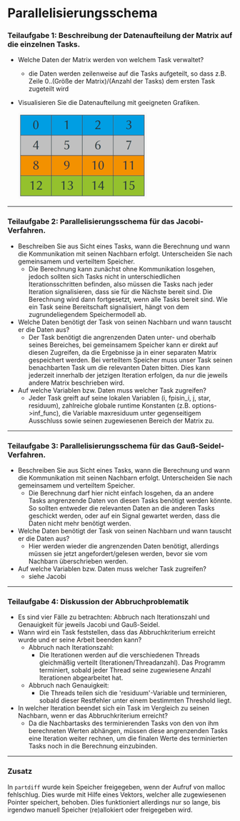 # Parallelisierungsschema
### Teilaufgabe 1: Beschreibung der Datenaufteilung der Matrix auf die einzelnen Tasks.
- Welche Daten der Matrix werden von welchem Task verwaltet?
    + die Daten werden zeilenweise auf die Tasks aufgeteilt, so dass z.B. Zeile
      0..(Größe der Matrix)/(Anzahl der Tasks) dem ersten Task zugeteilt wird
- Visualisieren Sie die Datenaufteilung mit geeigneten Grafiken.

    ![Datenaufteilung](pdf_attachment/aufteilung_small.png)
---
### Teilaufgabe 2: Parallelisierungsschema für das Jacobi-Verfahren.
- Beschreiben Sie aus Sicht eines Tasks, wann die Berechnung und wann die
  Kommunikation mit seinen Nachbarn erfolgt. Unterscheiden Sie nach gemeinsamem
  und verteiltem Speicher.
    + Die Berechnung kann zunächst ohne Kommunikation losgehen, jedoch sollten
      sich Tasks nicht in unterschiedlichen Iterationsschritten befinden, also
      müssen die Tasks nach jeder Iteration signalisieren, dass sie für die
      Nächste bereit sind. Die Berechnung wird dann fortgesetzt, wenn alle
      Tasks bereit sind. Wie ein Task seine Bereitschaft signalisiert, hängt
      von dem zugrundeliegendem Speichermodell ab.
- Welche Daten benötigt der Task von seinen Nachbarn und wann tauscht er die
  Daten aus?
    + Der Task benötigt die angrenzenden Daten unter- und oberhalb seines
      Bereiches, bei gemeinsamem Speicher kann er direkt auf diesen Zugreifen,
      da die Ergebnisse ja in einer separaten Matrix gespeichert werden. Bei
      verteiltem Speicher muss unser Task seinen benachbarten Task um die
      relevanten Daten bitten. Dies kann jederzeit innerhalb der jetzigen
      Iteration erfolgen, da nur die jeweils andere Matrix beschrieben wird.
- Auf welche Variablen bzw. Daten muss welcher Task zugreifen?
    + Jeder Task greift auf seine lokalen Variablen (i, fpisin_i, j, star,
      residuum), zahlreiche globale runtime Konstanten (z.B.
      options->inf_func), die Variable maxresiduum unter gegenseitigem
      Ausschluss sowie seinen zugewiesenen Bereich der Matrix zu.
---
### Teilaufgabe 3: Parallelisierungsschema für das Gauß-Seidel-Verfahren.
- Beschreiben Sie aus Sicht eines Tasks, wann die Berechnung und wann die
  Kommunikation mit seinen Nachbarn erfolgt. Unterscheiden Sie nach gemeinsamem
  und verteiltem Speicher.
    + Die Berechnung darf hier nicht einfach losgehen, da an andere Tasks
      angrenzende Daten von diesen Tasks benötigt werden könnte. So sollten
      entweder die relevanten Daten an die anderen Tasks geschickt werden, oder
      auf ein Signal gewartet werden, dass die Daten nicht mehr benötigt
      werden.
- Welche Daten benötigt der Task von seinen Nachbarn und wann tauscht er die
  Daten aus?
    + Hier werden wieder die angrenzenden Daten benötigt, allerdings müssen sie
      jetzt angefordert/gelesen werden, bevor sie vom Nachbarn überschrieben
      werden.
- Auf welche Variablen bzw. Daten muss welcher Task zugreifen?
    + siehe Jacobi
---
### Teilaufgabe 4: Diskussion der Abbruchproblematik
- Es sind vier Fälle zu betrachten: Abbruch nach Iterationszahl und Genauigkeit
  für jeweils Jacobi und Gauß-Seidel.
- Wann wird ein Task feststellen, dass das Abbruchkriterium erreicht wurde und
  er seine Arbeit beenden kann?
    + Abbruch nach Iterationszahl:
      + Die Iterationen werden auf die verschiedenen Threads gleichmäßig
	verteilt (Iterationen/Threadanzahl). Das Programm terminiert, sobald
	jeder Thread seine zugewiesene Anzahl Iterationen abgearbeitet hat.
    + Abbruch nach Genauigkeit:
      + Die Threads teilen sich die 'residuum'-Variable und terminieren, sobald
	dieser Restfehler unter einem bestimmten Threshold liegt.
- In welcher Iteration beendet sich ein Task im Vergleich zu seinen Nachbarn,
  wenn er das Abbruchkriterium erreicht?
    + Da die Nachbartasks des terminierenden Tasks von den von ihm berechneten
      Werten abhängen, müssen diese angrenzenden Tasks eine Iteration weiter
      rechnen, um die finalen Werte des terminierten Tasks noch in die
      Berechnung einzubinden.
---
### Zusatz
In `partdiff` wurde kein Speicher freigegeben, wenn der Aufruf von malloc
fehlschlug. Dies wurde mit Hilfe eines Vektors, welcher alle zugewiesenen
Pointer speichert, behoben. Dies funktioniert allerdings nur so lange, bis
irgendwo manuell Speicher (re)allokiert oder freigegeben wird.
